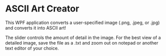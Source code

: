 # ASCII Art Creator

This WPF application converts a user-specified image (.png, .jpeg, or .jpg) and converts it into ASCII art!

The slider controls the amount of detail in the image. 
For the best view of a detailed image, save the file as a .txt and zoom out on notepad or another text editor of your choice.

